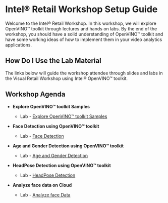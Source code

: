 # Intel® Retail Workshop Setup Guide
Welcome to the Intel® Retail Workshop. In this workshop, we will explore  OpenVINO™ toolkit through lectures and hands on labs. By the end of the workshop, you should have a solid understanding of OpenVINO™ toolkit and have some working ideas of how to implement them in your video analytics applications.
## How Do I Use the Lab Material
The links below will guide the workshop attendee through slides and labs in the Visual Retail Workshop using Intel® OpenVINO™ toolkit.

## Workshop Agenda
* **Explore OpenVINO™ toolkit Samples**
    <!--- Slide Deck --->
    - Lab - [Explore OpenVINO™ toolkit Samples](./Explore_OpenVINO.md)


* **Face Detection using  OpenVINO™ toolkit**
  <!--- Slide Deck --->
  - Lab - [Face Detection](./Face_detection.md)


* **Age and Gender Detection using  OpenVINO™ toolkit**
  <!--- Slide Deck --->
  - Lab - [Age and Gender Detection](./Age_Gender_Detection.md)


* **HeadPose Detection using  OpenVINO™ toolkit**
    <!--- Slide Deck --->
    - Lab - [HeadPose Detection](./Headpose_Detection.md)


* **Analyze face data on Cloud**
    <!--- Slide Deck --->
    - Lab - [Analyze face Data](./Analyse_face_data_on_cloud.md)
